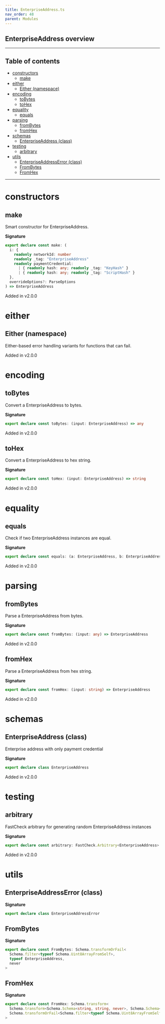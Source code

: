 ```yaml
---
title: EnterpriseAddress.ts
nav_order: 48
parent: Modules
---
```


## EnterpriseAddress overview

---

<h2 class="text-delta">Table of contents</h2>

- [constructors](#constructors)
  - [make](#make)
- [either](#either)
  - [Either (namespace)](#either-namespace)
- [encoding](#encoding)
  - [toBytes](#tobytes)
  - [toHex](#tohex)
- [equality](#equality)
  - [equals](#equals)
- [parsing](#parsing)
  - [fromBytes](#frombytes)
  - [fromHex](#fromhex)
- [schemas](#schemas)
  - [EnterpriseAddress (class)](#enterpriseaddress-class)
- [testing](#testing)
  - [arbitrary](#arbitrary)
- [utils](#utils)
  - [EnterpriseAddressError (class)](#enterpriseaddresserror-class)
  - [FromBytes](#frombytes-1)
  - [FromHex](#fromhex-1)

---

# constructors

## make

Smart constructor for EnterpriseAddress.

**Signature**

```ts
export declare const make: (
  i: {
    readonly networkId: number
    readonly _tag: "EnterpriseAddress"
    readonly paymentCredential:
      | { readonly hash: any; readonly _tag: "KeyHash" }
      | { readonly hash: any; readonly _tag: "ScriptHash" }
  },
  overrideOptions?: ParseOptions
) => EnterpriseAddress
```

Added in v2.0.0

# either

## Either (namespace)

Either-based error handling variants for functions that can fail.

Added in v2.0.0

# encoding

## toBytes

Convert a EnterpriseAddress to bytes.

**Signature**

```ts
export declare const toBytes: (input: EnterpriseAddress) => any
```

Added in v2.0.0

## toHex

Convert a EnterpriseAddress to hex string.

**Signature**

```ts
export declare const toHex: (input: EnterpriseAddress) => string
```

Added in v2.0.0

# equality

## equals

Check if two EnterpriseAddress instances are equal.

**Signature**

```ts
export declare const equals: (a: EnterpriseAddress, b: EnterpriseAddress) => boolean
```

Added in v2.0.0

# parsing

## fromBytes

Parse a EnterpriseAddress from bytes.

**Signature**

```ts
export declare const fromBytes: (input: any) => EnterpriseAddress
```

Added in v2.0.0

## fromHex

Parse a EnterpriseAddress from hex string.

**Signature**

```ts
export declare const fromHex: (input: string) => EnterpriseAddress
```

Added in v2.0.0

# schemas

## EnterpriseAddress (class)

Enterprise address with only payment credential

**Signature**

```ts
export declare class EnterpriseAddress
```

Added in v2.0.0

# testing

## arbitrary

FastCheck arbitrary for generating random EnterpriseAddress instances

**Signature**

```ts
export declare const arbitrary: FastCheck.Arbitrary<EnterpriseAddress>
```

Added in v2.0.0

# utils

## EnterpriseAddressError (class)

**Signature**

```ts
export declare class EnterpriseAddressError
```

## FromBytes

**Signature**

```ts
export declare const FromBytes: Schema.transformOrFail<
  Schema.filter<typeof Schema.Uint8ArrayFromSelf>,
  typeof EnterpriseAddress,
  never
>
```

## FromHex

**Signature**

```ts
export declare const FromHex: Schema.transform<
  Schema.transform<Schema.Schema<string, string, never>, Schema.Schema<Uint8Array, Uint8Array, never>>,
  Schema.transformOrFail<Schema.filter<typeof Schema.Uint8ArrayFromSelf>, typeof EnterpriseAddress, never>
>
```

